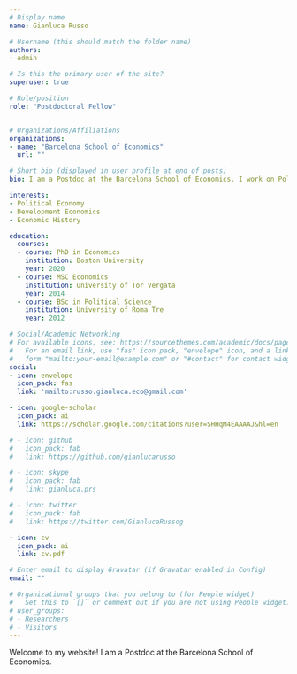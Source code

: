 ```yaml
---
# Display name
name: Gianluca Russo

# Username (this should match the folder name)
authors:
- admin

# Is this the primary user of the site?
superuser: true

# Role/position
role: "Postdoctoral Fellow"


# Organizations/Affiliations
organizations:
- name: "Barcelona School of Economics"
  url: ""

# Short bio (displayed in user profile at end of posts)
bio: I am a Postdoc at the Barcelona School of Economics. I work on Political Economy, Development Economics and Economic History.

interests:
- Political Economy
- Development Economics
- Economic History

education:
  courses:
  - course: PhD in Economics
    institution: Boston University
    year: 2020
  - course: MSC Economics
    institution: University of Tor Vergata
    year: 2014
  - course: BSc in Political Science
    institution: University of Roma Tre
    year: 2012

# Social/Academic Networking
# For available icons, see: https://sourcethemes.com/academic/docs/page-builder/#icons
#   For an email link, use "fas" icon pack, "envelope" icon, and a link in the
#   form "mailto:your-email@example.com" or "#contact" for contact widget.
social:
- icon: envelope
  icon_pack: fas
  link: 'mailto:russo.gianluca.eco@gmail.com'

- icon: google-scholar
  icon_pack: ai
  link: https://scholar.google.com/citations?user=SHHqM4EAAAAJ&hl=en

# - icon: github
#   icon_pack: fab
#   link: https://github.com/gianlucarusso

# - icon: skype
#   icon_pack: fab
#   link: gianluca.prs

# - icon: twitter
#   icon_pack: fab
#   link: https://twitter.com/GianlucaRussog

- icon: cv
  icon_pack: ai
  link: cv.pdf

# Enter email to display Gravatar (if Gravatar enabled in Config)
email: ""

# Organizational groups that you belong to (for People widget)
#   Set this to `[]` or comment out if you are not using People widget.
# user_groups:
# - Researchers
# - Visitors
---
```

Welcome to my website! I am a Postdoc at the Barcelona School of Economics.
